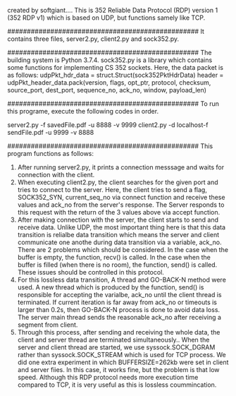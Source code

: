 created by softgiant....
This is 352 Reliable Data Protocol (RDP) version 1 (352 RDP v1) which is based on UDP, but functions samely like TCP.

#################################################
It contains three files, server2.py, client2.py and sock352.py.

#################################################
The building system is Python 3.7.4.
sock352.py is a library which contains some functions for implementing CS 352 sockets.
Here, the data packet is as follows:
udpPkt_hdr_data = struct.Struct(sock352PktHdrData) header = udpPkt_header_data.pack(version, flags, opt_ptr, protocol, checksum, source_port, dest_port, sequence_no, ack_no, window, payload_len) 

#################################################
To run this programe, execute the following codes in order.

server2.py -f savedFile.pdf -​u 8888 -​v 9999 
client2.py -d localhost ​-f sendFile.pdf -​u 9999 -​v 8888 

#################################################
This program functions as follows:
1. After running server2.py, it prints a connection messsage and waits for connection with the client. 
2. When executing client2.py, the client searches for the given port and tries to connect to the server.
Here, the client tries to send a flag, SOCK352_SYN, current_seq_no via connect function and receive these values and
ack_no from the server's response. The Server responds to this request with the return of the 3 values above via accept function.
3. After making connection with the server, the client starts to send and receive data.
Unlike UDP, the most important thing here is that this data transition is relialbe data transition which means the server and
client communicate one anothe during data transition via a variable, ack_no.
There are 2 problems which should be considered.
In the case when the buffer is empty, the function, recv() is called.
In the case when the buffer is filled (when there is no room), the function, send() is called.
These issues should be controlled in this protocol.
4. For this lossless data transition, A thread and GO-BACK-N method were used.
A new thread which is produced by the function, send() is responsible for accepting the varialbe, ack_no until the client
thread is terminated. If current iteration is far away from ack_no or timeouts is larger than 0.2s, then GO-BACK-N process
is done to avoid data loss.
The server main thread sends the reasonable ack_no after receiving a segment from client.
5. Through this process, after sending and receiving the whole data, the client and server thread are terminated simultaneously..
When the server and client thread are started, we use syssock.SOCK_DGRAM rather than syssock.SOCK_STREAM which is used for TCP
process.
We did one extra experiment in which BUFFERSIZE=262kb were set in client and server fiies.
In this case, it works fine, but the problem is that low speed.
Although this RDP protocol needs more execution time compared to TCP, it is very useful as this is lossless coummincation.
